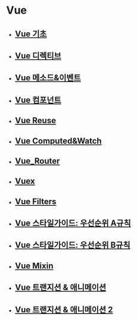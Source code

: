 # Vue

- ## [Vue 기초](./Vue_기초.md)
- ## [Vue 디렉티브](./Vue_디렉티브.md)
- ## [Vue 메소드&이벤트](./Vue_Methods&Events.md)
- ## [Vue 컴포넌트](./Vue_컴포넌트.md)
- ## [Vue Reuse](./Vue_Reuse.md)
- ## [Vue Computed&Watch](./Vue_Computed&Watch.md)
- ## [Vue_Router](./Vue_Router.md)
- ## [Vuex](./Vue_vuex.md)
- ## [Vue Filters](./Vue_Filters.md)
- ## [Vue 스타일가이드: 우선순위 A규칙](./Vue_스타일가이드A.md)
- ## [Vue 스타일가이드: 우선순위 B규칙](./Vue_스타일가이드B.md)
- ## [Vue Mixin](./Vue_Mixin.md)
- ## [Vue 트랜지션 & 애니메이션](./Vue_Transition&Animation.md)
- ## [Vue 트랜지션 & 애니메이션 2](./Vue_Transition&Animation2.md)
